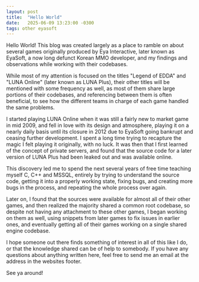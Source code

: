 ```yaml
---
layout: post
title:  "Hello World"
date:   2025-06-09 13:23:00 -0300
tags: other eyasoft
---
```

Hello World! This blog was created largely as a place to ramble on about several games originally produced by Eya Interactive, later known as EyaSoft, a now long defunct Korean MMO developer, and my findings and observations while working with their codebases.

While most of my attention is focused on the titles "Legend of EDDA" and "LUNA Online" (later known as LUNA Plus), their other titles will be mentioned with some frequency as well, as most of them share large portions of their codebases, and referencing between them is often beneficial, to see how the different teams in charge of each game handled the same problems.

I started playing LUNA Online when it was still a fairly new to market game in mid 2009, and fell in love with its design and atmosphere, playing it on a nearly daily basis until its closure in 2012 due to EyaSoft going bankrupt and ceasing further development. I spent a long time trying to recapture the magic I felt playing it originally, with no luck. It was then that I first learned of the concept of private servers, and found that the source code for a later version of LUNA Plus had been leaked out and was available online.

This discovery led me to spend the next several years of free time teaching myself C, C++ and MSSQL, entirely by trying to understand the source code, getting it into a properly working state, fixing bugs, and creating more bugs in the process, and repeating the whole process over again.

Later on, I found that the sources were available for almost all of their other games, and then realized the majority shared a common root codebase, so despite not having any attachment to these other games, I began working on them as well, using snippets from later games to fix issues in earlier ones, and eventually getting all of their games working on a single shared engine codebase.

I hope someone out there finds something of interest in all of this like I do, or that the knowledge shared can be of help to somebody. If you have any questions about anything written here, feel free to send me an email at the address in the websites footer.

See ya around!